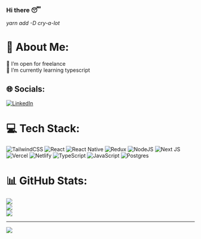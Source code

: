 ### Hi there 😴

*yarn add -D cry-a-lot*
<!-- 

<h3 align="left">Connect with me:</h3>
<p align="left">
<a href="https://linkedin.com/in/prayogo-santoso" target="blank"><img align="center" src="https://raw.githubusercontent.com/rahuldkjain/github-profile-readme-generator/master/src/images/icons/Social/linked-in-alt.svg" alt="prayogo-santoso" height="30" width="40" /></a>
</p> -->

# 💫 About Me:
👯 I’m open for freelance<br>🌱 I’m currently learning typescript


## 🌐 Socials:
[![LinkedIn](https://img.shields.io/badge/LinkedIn-%230077B5.svg?logo=linkedin&logoColor=white)](https://linkedin.com/in/prayogo-santoso/) 

# 💻 Tech Stack:
![TailwindCSS](https://img.shields.io/badge/tailwindcss-%2338B2AC.svg?style=for-the-badge&logo=tailwind-css&logoColor=white) ![React](https://img.shields.io/badge/react-%2320232a.svg?style=for-the-badge&logo=react&logoColor=%2361DAFB) ![React Native](https://img.shields.io/badge/react_native-%2320232a.svg?style=for-the-badge&logo=react&logoColor=%2361DAFB) ![Redux](https://img.shields.io/badge/redux-%23593d88.svg?style=for-the-badge&logo=redux&logoColor=white) ![NodeJS](https://img.shields.io/badge/node.js-6DA55F?style=for-the-badge&logo=node.js&logoColor=white) ![Next JS](https://img.shields.io/badge/Next-black?style=for-the-badge&logo=next.js&logoColor=white) ![Vercel](https://img.shields.io/badge/vercel-%23000000.svg?style=for-the-badge&logo=vercel&logoColor=white) ![Netlify](https://img.shields.io/badge/netlify-%23000000.svg?style=for-the-badge&logo=netlify&logoColor=#00C7B7) ![TypeScript](https://img.shields.io/badge/typescript-%23007ACC.svg?style=for-the-badge&logo=typescript&logoColor=white) ![JavaScript](https://img.shields.io/badge/javascript-%23323330.svg?style=for-the-badge&logo=javascript&logoColor=%23F7DF1E) ![Postgres](https://img.shields.io/badge/postgres-%23316192.svg?style=for-the-badge&logo=postgresql&logoColor=white)
# 📊 GitHub Stats:
![](https://github-readme-stats.vercel.app/api?username=sen9kuni&theme=default&hide_border=false&include_all_commits=false&count_private=false)<br/>
![](https://github-readme-streak-stats.herokuapp.com/?user=sen9kuni&theme=default&hide_border=false)<br/>
![](https://github-readme-stats.vercel.app/api/top-langs/?username=sen9kuni&theme=default&hide_border=false&include_all_commits=false&count_private=false&layout=compact)

---
[![](https://visitcount.itsvg.in/api?id=sen9kuni&icon=0&color=2)](https://visitcount.itsvg.in)

